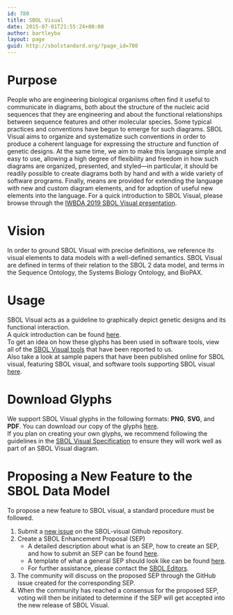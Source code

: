```yaml
---
id: 780
title: SBOL Visual
date: 2015-07-01T21:55:24+00:00
author: bartleyba
layout: page
guid: http://sbolstandard.org/?page_id=780
---
```

# Purpose

People who are engineering biological organisms often find it useful to communicate in diagrams, both about the structure of the nucleic acid sequences that they are engineering and about the functional relationships between sequence features and other molecular species. Some typical practices and conventions have begun to emerge for such diagrams. SBOL Visual aims to organize and systematize such conventions in order to produce a coherent language for expressing the structure and function of genetic designs. At the same time, we aim to make this language simple and easy to use, allowing a high degree of flexibility and freedom in how such diagrams are organized, presented, and styled—in particular, it should be readily possible to create diagrams both by hand and with a wide variety of software programs. Finally, means are provided for extending the language with new and custom diagram elements, and for adoption of useful new elements into the language. For a quick introduction to SBOL Visual, please browse through the [IWBDA 2019 SBOL Visual presentation](https://github.com/SynBioDex/Community-Media/blob/master/2019/IWBDA19/SBOL-Visual.pptx).

# Vision

In order to ground SBOL Visual with precise definitions, we reference its visual elements to data models with a well-defined semantics. SBOL Visual are defined in terms of their relation to the SBOL 2 data model, and terms in the Sequence Ontology, the Systems Biology Ontology, and BioPAX.

# Usage

SBOL Visual acts as a guideline to graphically depict genetic designs and its functional interaction.  
A quick introduction can be found [here](http://sbolstandard.org/visual/glyphs/).  
To get an idea on how these glyphs has been used in software tools, view all of the [SBOL Visual tools](http://sbolstandard.org/applications/) that have been reported to us.  
Also take a look at sample papers that have been published online for SBOL visual, featuring SBOL visual, and software tools supporting SBOL visual [here](http://sbolstandard.org/downloads/publications/).

# Download Glyphs

We support SBOL Visual glyphs in the following formats: **PNG**, **SVG**, and **PDF**. You can download our copy of the glyphs [here](http://sbolstandard.org/visual/glyphs/).  
If you plan on creating your own glyphs, we recommend following the guidelines in the [SBOL Visual Specification](http://sbolstandard.org/sbol-visual-specification/) to ensure they will work well as part of an SBOL Visual diagram.

# Proposing a New Feature to the SBOL Data Model

To propose a new feature to SBOL visual, a standard procedure must be followed.

  1. Submit a [new issue](https://github.com/SynBioDex/SBOL-visual/issues) on the SBOL-visual Github repository.
  2. Create a SBOL Enhancement Proposal (SEP) 
      * A detailed description about what is an SEP, how to create an SEP, and how to submit an SEP can be found [here](https://github.com/SynBioDex/SEPs/issues/1).
      * A template of what a general SEP should look like can be found [here](https://raw.githubusercontent.com/SynBioDex/SEPs/master/sep_002_template.md).
      * For further assistance, please contact the [SBOL Editors](mailto:sbol-editors@googlegroups.com).
  3. The community will discuss on the proposed SEP through the GitHub issue created for the corresponding SEP.
  4. When the community has reached a consensus for the proposed SEP, voting will then be initiated to determine if the SEP will get accepted into the new release of SBOL Visual.
